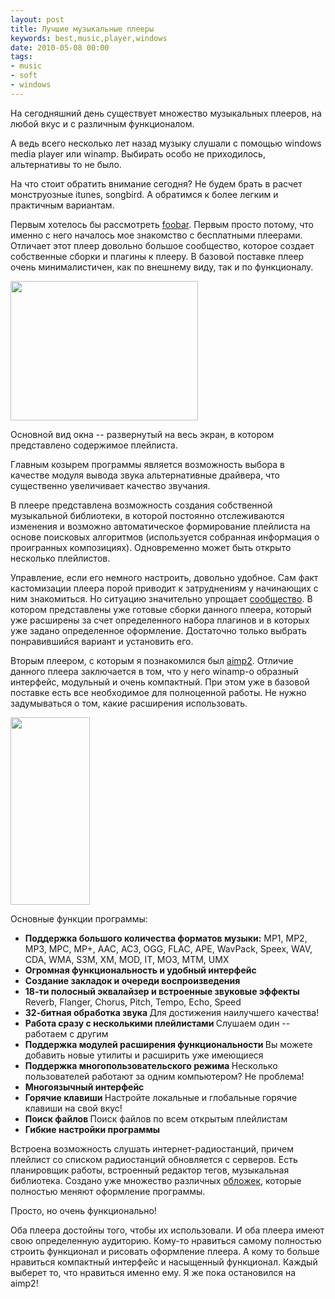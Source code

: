```yaml
---
layout: post
title: Лучшие музыкальные плееры
keywords: best,music,player,windows
date: 2010-05-08 00:00
tags:
- music
- soft
- windows
---
```

На сегодняшний день существует множество музыкальных плееров, на любой вкус и с различным функционалом.

А ведь всего несколько лет назад музыку слушали с помощью windows media player или winamp. Выбирать особо не приходилось, альтернативы то не было.

На что стоит обратить внимание сегодня? Не будем брать в расчет монструозные itunes, songbird. А обратимся к более легким и практичным вариантам.

Первым хотелось бы рассмотреть <a href="http://www.foobar2000.org/" rel="nofollow">foobar</a>. Первым просто потому, что именно с него началось мое знакомство с бесплатными плеерами. Отличает этот плеер довольно большое сообщество, которое создает собственные сборки и плагины к плееру. В базовой поставке плеер очень минималистичен, как по внешнему виду, так и по функционалу.

<a href="https://static.juev.org/2010/05/foobar.png"><img class="aligncenter size-medium wp-image-1030" title="foobar" src="https://static.juev.org/2010/05/foobar-300x223.png" alt="" width="300" height="223" /></a>

Основной вид окна -- развернутый на весь экран, в котором представлено содержимое плейлиста.

Главным козырем программы является возможность выбора в качестве модуля вывода звука альтернативные драйвера, что существенно увеличивает качество звучания.

В плеере представлена возможность создания собственной музыкальной библиотеки, в которой постоянно отслеживаются изменения и возможно автоматическое формирование плейлиста на основе поисковых алгоритмов (используется собранная информация о проигранных композициях). Одновременно может быть открыто несколько плейлистов.

Управление, если его немного настроить, довольно удобное. Сам факт кастомизации плеера порой приводит к затруднениям у начинающих с ним знакомиться. Но ситуацию значительно упрощает <a href="http://www.foobar2000.ru/forum/index.php/board,4.0.html" rel="nofollow">сообщество</a>. В котором представлены уже готовые сборки данного плеера, который уже расширены за счет определенного набора плагинов и в которых уже задано определенное оформление. Достаточно только выбрать понравившийся вариант и установить его.

Вторым плеером, с которым я познакомился был <a href="http://aimp.ru/index.php" rel="nofollow">aimp2</a>. Отличие данного плеера заключается в том, что у него winamp-о образный интерфейс, модульный и очень компактный. При этом уже в базовой поставке есть все необходимое для полноценной работы. Не нужно задумываться о том, какие расширения использовать.

<a href="https://static.juev.org/2010/05/aimp.png"><img class="aligncenter size-medium wp-image-1029" title="aimp" src="https://static.juev.org/2010/05/aimp-127x300.png" alt="" width="127" height="300" /></a>

Основные функции программы:
<ul>
	<li><strong>Поддержка большого количества форматов музыки:</strong>
MP1, MP2, MP3, MPC, MP+, AAC, AC3, OGG, FLAC, APE, WavPack, Speex, WAV, CDA, WMA, S3M, XM, MOD, IT, MO3, MTM, UMX</li>
	<li><strong>Огромная функциональность и удобный интерфейс</strong></li>
	<li><strong>Создание закладок и очереди воспроизведения</strong></li>
	<li><strong>18-ти полосный эквалайзер и встроенные звуковые эффекты</strong>
Reverb, Flanger, Chorus, Pitch, Tempo, Echo, Speed</li>
	<li><strong>32-битная обработка звука
</strong>Для достижения наилучшего качества!</li>
	<li><strong>Работа сразу с несколькими плейлистами
</strong>Cлушаем один -- работаем с другим</li>
	<li><strong>Поддержка модулей расширения функциональности
</strong>Вы можете добавить новые утилиты и расширить уже имеющиеся</li>
	<li><strong>Поддержка многопользовательского режима
</strong>Несколько пользователей работают за одним компьютером? Не проблема!</li>
	<li><strong>Многоязычный интерфейс</strong></li>
	<li><strong>Горячие клавиши
</strong>Настройте локальные и глобальные горячие клавиши на свой вкус!</li>
	<li><strong>Поиск файлов
</strong>Поиск файлов по всем открытым плейлистам</li>
	<li><strong>Гибкие настройки программы</strong></li>
</ul>
Встроена возможность слушать интернет-радиостанций, причем плейлист со списком радиостанций обновляется с серверов. Есть планировщик работы, встроенный редактор тегов, музыкальная библиотека. Создано уже множество различных <a href="http://www.aimp.ru/index.php?do=catalog&amp;id=0" rel="nofollow">обложек</a>, которые полностью меняют оформление программы.

Просто, но очень функционально!

Оба плеера достойны того, чтобы их использовали. И оба плеера имеют свою определенную аудиторию. Кому-то нравиться самому полностью строить функционал и рисовать оформление плеера. А кому то больше нравиться компактный интерфейс и насыщенный функционал. Каждый выберет то, что нравиться именно ему. Я же пока остановился на aimp2!
